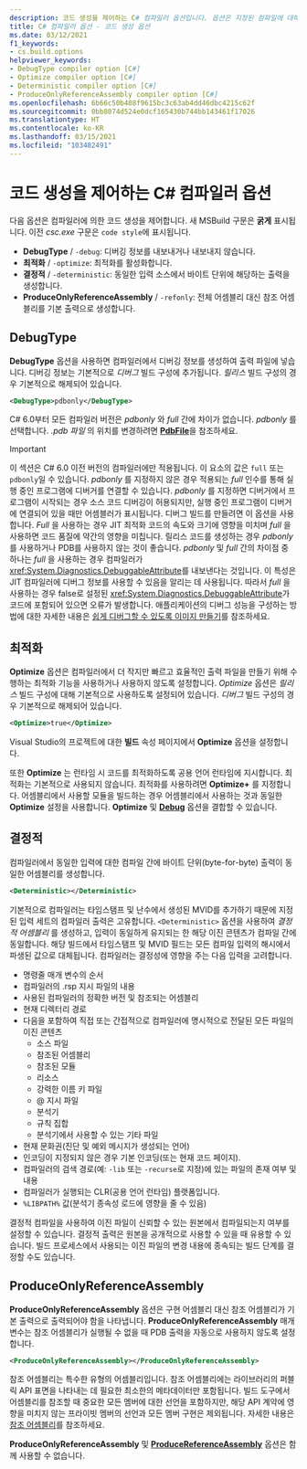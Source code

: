 ```yaml
---
description: 코드 생성을 제어하는 C# 컴파일러 옵션입니다. 옵션은 지정된 컴파일에 대해 컴파일러가 생성한 코드에 영향을 줍니다.
title: C# 컴파일러 옵션 - 코드 생성 옵션
ms.date: 03/12/2021
f1_keywords:
- cs.build.options
helpviewer_keywords:
- DebugType compiler option [C#]
- Optimize compiler option [C#]
- Deterministic compiler option [C#]
- ProduceOnlyReferenceAssembly compiler option [C#]
ms.openlocfilehash: 6b66c50b408f9615bc3c63ab4dd46dbc4215c62f
ms.sourcegitcommit: 0bb8074d524e0dcf165430b744bb143461f17026
ms.translationtype: HT
ms.contentlocale: ko-KR
ms.lasthandoff: 03/15/2021
ms.locfileid: "103482491"
---
```

# <a name="c-compiler-options-that-control-code-generation"></a>코드 생성을 제어하는 C# 컴파일러 옵션

다음 옵션은 컴파일러에 의한 코드 생성을 제어합니다. 새 MSBuild 구문은 **굵게** 표시됩니다. 이전 *csc.exe* 구문은 `code style`에 표시됩니다.

- **DebugType** / `-debug`: 디버깅 정보를 내보내거나 내보내지 않습니다.
- **최적화** / `-optimize`: 최적화를 활성화합니다.
- **결정적** / `-deterministic`: 동일한 입력 소스에서 바이트 단위에 해당하는 출력을 생성합니다.
- **ProduceOnlyReferenceAssembly** / `-refonly`: 전체 어셈블리 대신 참조 어셈블리를 기본 출력으로 생성합니다.

## <a name="debugtype"></a>DebugType

**DebugType** 옵션을 사용하면 컴파일러에서 디버깅 정보를 생성하여 출력 파일에 넣습니다. 디버깅 정보는 기본적으로 *디버그* 빌드 구성에 추가됩니다. *릴리스* 빌드 구성의 경우 기본적으로 해제되어 있습니다.

```xml
<DebugType>pdbonly</DebugType>
```

C# 6.0부터 모든 컴파일러 버전은 *pdbonly* 와 *full* 간에 차이가 없습니다. *pdbonly* 를 선택합니다. *.pdb 파일* 의 위치를 변경하려면 [**PdbFile**](./advanced.md#pdbfile)을 참조하세요.

> [!IMPORTANT]
> 이 섹션은 C# 6.0 이전 버전의 컴파일러에만 적용됩니다.
> 이 요소의 값은 `full` 또는 `pdbonly`일 수 있습니다. *pdbonly* 를 지정하지 않은 경우 적용되는 *full* 인수를 통해 실행 중인 프로그램에 디버거를 연결할 수 있습니다. *pdbonly* 를 지정하면 디버거에서 프로그램이 시작되는 경우 소스 코드 디버깅이 허용되지만, 실행 중인 프로그램이 디버거에 연결되어 있을 때만 어셈블러가 표시됩니다. 디버그 빌드를 만들려면 이 옵션을 사용합니다. *Full* 을 사용하는 경우 JIT 최적화 코드의 속도와 크기에 영향을 미치며 *full* 을 사용하면 코드 품질에 약간의 영향을 미칩니다. 릴리스 코드를 생성하는 경우 *pdbonly* 를 사용하거나 PDB를 사용하지 않는 것이 좋습니다. *pdbonly* 및 *full* 간의 차이점 중 하나는 *full* 을 사용하는 경우 컴파일러가 <xref:System.Diagnostics.DebuggableAttribute>를 내보낸다는 것입니다. 이 특성은 JIT 컴파일러에 디버그 정보를 사용할 수 있음을 알리는 데 사용됩니다. 따라서 *full* 을 사용하는 경우 false로 설정된 <xref:System.Diagnostics.DebuggableAttribute>가 코드에 포함되어 있으면 오류가 발생합니다. 애플리케이션의 디버그 성능을 구성하는 방법에 대한 자세한 내용은 [쉽게 디버그할 수 있도록 이미지 만들기](../../../framework/debug-trace-profile/making-an-image-easier-to-debug.md)를 참조하세요.

## <a name="optimize"></a>최적화

**Optimize** 옵션은 컴파일러에서 더 작지만 빠르고 효율적인 출력 파일을 만들기 위해 수행하는 최적화 기능을 사용하거나 사용하지 않도록 설정합니다. *Optimize* 옵션은 *릴리스* 빌드 구성에 대해 기본적으로 사용하도록 설정되어 있습니다. *디버그* 빌드 구성의 경우 기본적으로 해제되어 있습니다.

```xml
<Optimize>true</Optimize>
```

Visual Studio의 프로젝트에 대한 **빌드** 속성 페이지에서 **Optimize** 옵션을 설정합니다.

또한 **Optimize** 는 런타임 시 코드를 최적화하도록 공용 언어 런타임에 지시합니다. 최적화는 기본적으로 사용되지 않습니다. 최적화를 사용하려면 **Optimize+** 를 지정합니다. 어셈블리에서 사용할 모듈을 빌드하는 경우 어셈블리에서 사용하는 것과 동일한 **Optimize** 설정을 사용합니다. **Optimize** 및 [**Debug**](#debugtype) 옵션을 결합할 수 있습니다.

## <a name="deterministic"></a>결정적

컴파일러에서 동일한 입력에 대한 컴파일 간에 바이트 단위(byte-for-byte) 출력이 동일한 어셈블리를 생성합니다.

```xml
<Deterministic></Deterministic>
```

기본적으로 컴파일러는 타임스탬프 및 난수에서 생성된 MVID를 추가하기 때문에 지정된 입력 세트의 컴파일러 출력은 고유합니다. `<Deterministic>` 옵션을 사용하여 *결정적 어셈블리* 를 생성하고, 입력이 동일하게 유지되는 한 해당 이진 콘텐츠가 컴파일 간에 동일합니다. 해당 빌드에서 타임스탬프 및 MVID 필드는 모든 컴파일 입력의 해시에서 파생된 값으로 대체됩니다. 컴파일러는 결정성에 영향을 주는 다음 입력을 고려합니다.

- 명령줄 매개 변수의 순서
- 컴파일러의 .rsp 지시 파일의 내용
- 사용된 컴파일러의 정확한 버전 및 참조되는 어셈블리
- 현재 디렉터리 경로
- 다음을 포함하여 직접 또는 간접적으로 컴파일러에 명시적으로 전달된 모든 파일의 이진 콘텐츠
  - 소스 파일
  - 참조된 어셈블리
  - 참조된 모듈
  - 리소스
  - 강력한 이름 키 파일
  - @ 지시 파일
  - 분석기
  - 규칙 집합
  - 분석기에서 사용할 수 있는 기타 파일
- 현재 문화권(진단 및 예외 메시지가 생성되는 언어)
- 인코딩이 지정되지 않은 경우 기본 인코딩(또는 현재 코드 페이지).
- 컴파일러의 검색 경로(예: `-lib` 또는 `-recurse`로 지정)에 있는 파일의 존재 여부 및 내용
- 컴파일러가 실행되는 CLR(공용 언어 런타임) 플랫폼입니다.
- `%LIBPATH%` 값(분석기 종속성 로드에 영향을 줄 수 있음)

결정적 컴파일을 사용하여 이진 파일이 신뢰할 수 있는 원본에서 컴파일되는지 여부를 설정할 수 있습니다. 결정적 출력은 원본을 공개적으로 사용할 수 있을 때 유용할 수 있습니다. 빌드 프로세스에서 사용되는 이진 파일의 변경 내용에 종속되는 빌드 단계를 결정할 수도 있습니다.

## <a name="produceonlyreferenceassembly"></a>ProduceOnlyReferenceAssembly

**ProduceOnlyReferenceAssembly** 옵션은 구현 어셈블리 대신 참조 어셈블리가 기본 출력으로 출력되어야 함을 나타냅니다. **ProduceOnlyReferenceAssembly** 매개 변수는 참조 어셈블리가 실행될 수 없을 때 PDB 출력을 자동으로 사용하지 않도록 설정합니다.

```xml
<ProduceOnlyReferenceAssembly></ProduceOnlyReferenceAssembly>
```

참조 어셈블리는 특수한 유형의 어셈블리입니다. 참조 어셈블리에는 라이브러리의 퍼블릭 API 표면을 나타내는 데 필요한 최소한의 메타데이터만 포함됩니다. 빌드 도구에서 어셈블리를 참조할 때 중요한 모든 멤버에 대한 선언을 포함하지만, 해당 API 계약에 영향을 미치지 않는 프라이빗 멤버의 선언과 모든 멤버 구현은 제외됩니다. 자세한 내용은 [참조 어셈블리](../../../standard/assembly/reference-assemblies.md)를 참조하세요.

**ProduceOnlyReferenceAssembly** 및 [**ProduceReferenceAssembly**](output.md#producereferenceassembly) 옵션은 함께 사용할 수 없습니다.
